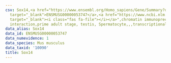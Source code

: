 ```yaml
---
csv: Sox14,<a href="https://www.ensembl.org/Homo_sapiens/Gene/Summary?db=core;g=ENSMUSG00000053747"
  target="_blank">ENSMUSG00000053747</a>,<a href="https://www.ncbi.nlm.nih.gov/pubmed/25450459"
  target="_blank"><i class="fas fa-file"></i></a>",chromatin immunoprecipitation assay,direct
  interaction,prime adult stage, testis, Spermatocyte,,,transcriptional regulation,
data_alias: Sox14
data_id: ENSMUSG00000053747
data_numevidence: 1
data_species: Mus musculus
data_taxid: '10090'
title: Sox14
---
```

